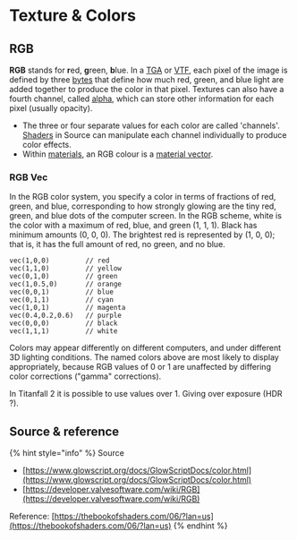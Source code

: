 # Texture & Colors

## RGB

**RGB** stands for **r**ed, **g**reen, **b**lue. In a [TGA](../../image-file-format/truevision-graphics-adapter-tga.md) or [VTF](../valve-texture-format-vtf/), each pixel of the image is defined by three [bytes](https://developer.valvesoftware.com/wiki/Byte) that define how much red, green, and blue light are added together to produce the color in that pixel. Textures can also have a fourth channel, called [alpha](https://developer.valvesoftware.com/wiki/Alpha), which can store other information for each pixel \(usually opacity\).

* The three or four separate values for each color are called 'channels'. [Shaders](https://developer.valvesoftware.com/wiki/Shader) in Source can manipulate each channel individually to produce color effects.
* Within [materials](../valve-material-type-vmt.md), an RGB colour is a [material vector](../material-vector.md).

### RGB Vec

In the RGB color system, you specify a color in terms of fractions of red, green, and blue, corresponding to how strongly glowing are the tiny red, green, and blue dots of the computer screen. In the RGB scheme, white is the color with a maximum of red, blue, and green \(1, 1, 1\). Black has minimum amounts \(0, 0, 0\). The brightest red is represented by \(1, 0, 0\); that is, it has the full amount of red, no green, and no blue.

```text
vec(1,0,0)         // red
vec(1,1,0)         // yellow
vec(0,1,0)         // green
vec(1,0.5,0)       // orange
vec(0,0,1)         // blue
vec(0,1,1)         // cyan
vec(1,0,1)         // magenta
vec(0.4,0.2,0.6)   // purple
vec(0,0,0)         // black
vec(1,1,1)         // white
```

Colors may appear differently on different computers, and under different 3D lighting conditions. The named colors above are most likely to display appropriately, because RGB values of 0 or 1 are unaffected by differing color corrections \("gamma" corrections\).

In Titanfall 2 it is possible to use values over 1. Giving over exposure \(HDR ?\).

## Source & reference

{% hint style="info" %}
Source

* [https://www.glowscript.org/docs/GlowScriptDocs/color.html](https://www.glowscript.org/docs/GlowScriptDocs/color.html)
* [https://developer.valvesoftware.com/wiki/RGB](https://developer.valvesoftware.com/wiki/RGB)

Reference: [https://thebookofshaders.com/06/?lan=us](https://thebookofshaders.com/06/?lan=us)
{% endhint %}

